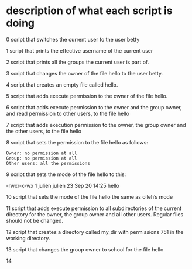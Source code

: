 # **description of what each script is doing**

0 script that switches the current user to the user betty

1  script that prints the effective username of the current user

2 script that prints all the groups the current user is part of.

3 script that changes the owner of the file hello to the user betty.

4 script that creates an empty file called hello.

5 script that adds execute permission to the owner of the file hello.

6 script that adds execute permission to the owner and the group owner, and read permission to other users, to the file hello

7 script that adds execution permission to the owner, the group owner and the other users, to the file hello

8 script that sets the permission to the file hello as follows:

    Owner: no permission at all
    Group: no permission at all
    Other users: all the permissions

9 script that sets the mode of the file hello to this:

-rwxr-x-wx 1 julien julien 23 Sep 20 14:25 hello

10 script that sets the mode of the file hello the same as olleh’s mode

11 script that adds execute permission to all subdirectories of the current directory for the owner, the group owner and all other users. Regular files should not be changed.

12 script that creates a directory called my_dir with permissions 751 in the working directory.

13 script that changes the group owner to school for the file hello

14 
